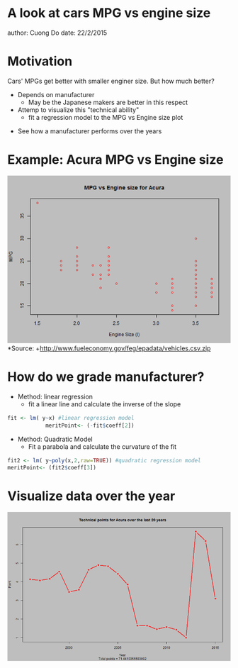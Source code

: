 A look at cars MPG vs engine size
========================================================
author: Cuong Do
date: 22/2/2015

Motivation
========================================================

Cars' MPGs get better with smaller enginer size. 
But how much better?
* Depends on manufacturer
  + May be the Japanese makers are better in this respect
* Attemp to visualize this "technical ability"
  + fit a regression model to the MPG vs Engine size plot
- See how a manufacturer performs over the years

Example: Acura MPG vs Engine size
========================================================

![plot of chunk unnamed-chunk-1](project_presentation-figure/unnamed-chunk-1-1.png) 
*Source:
+http://www.fueleconomy.gov/feg/epadata/vehicles.csv.zip

How do we grade manufacturer?
========================================================
* Method: linear regression
  + fit a linear line and calculate the inverse of the slope

```r
fit <- lm( y~x) #linear regression model  
            meritPoint<- (-fit$coeff[2])
```
* Method: Quadratic Model
  + Fit a parabola and calculate the curvature of the fit

```r
fit2 <- lm( y~poly(x,2,raw=TRUE)) #quadratic regression model
meritPoint<- (fit2$coeff[3])
```

Visualize data over the year
========================================================

![plot of chunk unnamed-chunk-4](project_presentation-figure/unnamed-chunk-4-1.png) 
